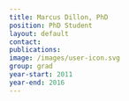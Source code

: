 ```yaml
---
title: Marcus Dillon, PhD
position: PhD Student
layout: default
contact: 
publications: 
image: /images/user-icon.svg
group: grad
year-start: 2011
year-end: 2016
---
```

